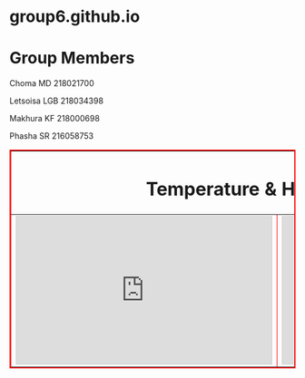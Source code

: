 # group6.github.io

<html><head><title>ThingSpeak Embedded Plot</title></head>
<body>
<h1>Group Members</h1>
<p>Choma MD 218021700</p>
<p>Letsoisa LGB 218034398</p>
<p>Makhura KF 218000698</p>
<p>Phasha SR 216058753</p>
<table border=2 bordercolor="#ff0000 #00ff00 #0000ff">
<tr><td colspan="2">
<h1 align="center" color="#00FFFF">Temperature & Humidity Data</h1>
</td></tr>
<tr><td>
<iframe width="450" height="260" style="border: 1px solid #cccccc;" src="https://thingspeak.com/channels/1708546/charts/1?bgcolor=%23ffffff&color=%23d62020&dynamic=true&results=50&type=line&update=15"></iframe>
</td>
<td><iframe width="450" height="260" style="border: 1px solid #cccccc;" src="https://thingspeak.com/channels/1708546/charts/2?bgcolor=%23ffffff&color=%23d62020&dynamic=true&results=50&type=line&update=15"></iframe>
</body></html>
